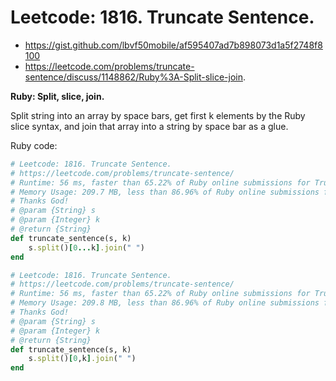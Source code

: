 # Leetcode: 1816. Truncate Sentence.

- https://gist.github.com/lbvf50mobile/af595407ad7b898073d1a5f2748f8100
- https://leetcode.com/problems/truncate-sentence/discuss/1148862/Ruby%3A-Split-slice-join.

**Ruby: Split, slice, join.**

Split string into an array by space bars, get first k elements by the Ruby slice syntax, and join that array into a string by space bar as a glue.  

Ruby code:
```Ruby
# Leetcode: 1816. Truncate Sentence.
# https://leetcode.com/problems/truncate-sentence/
# Runtime: 56 ms, faster than 65.22% of Ruby online submissions for Truncate Sentence.
# Memory Usage: 209.7 MB, less than 86.96% of Ruby online submissions for Truncate Sentence.
# Thanks God!
# @param {String} s
# @param {Integer} k
# @return {String}
def truncate_sentence(s, k)
    s.split()[0...k].join(" ")
end

# Leetcode: 1816. Truncate Sentence.
# https://leetcode.com/problems/truncate-sentence/
# Runtime: 56 ms, faster than 65.22% of Ruby online submissions for Truncate Sentence.
# Memory Usage: 209.8 MB, less than 86.96% of Ruby online submissions for Truncate Sentence.
# Thanks God!
# @param {String} s
# @param {Integer} k
# @return {String}
def truncate_sentence(s, k)
    s.split()[0,k].join(" ")
end
```